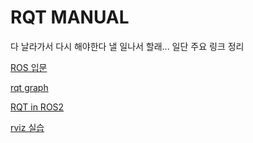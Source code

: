 # RQT MANUAL

다 날라가서 다시 해야한다 낼 일나서 할래... 일단 주요 링크 정리

[ROS 입문](https://robertchoi.gitbook.io/ros/)

[rqt graph](https://github.com/ros-visualization/rqt_graph/tree/crystal-devel)

[RQT in ROS2](https://discourse.ros.org/t/rqt-in-ros2/6428/6)

[rviz 실습](https://pinkwink.kr/903)
